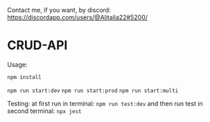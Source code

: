 Contact me, if you want, by discord: https://discordapp.com/users/@Alitalia22#5200/

# CRUD-API

Usage:

`npm install`

`npm run start:dev`
`npm run start:prod`
`npm run start:multi`

Testing:
at first run in terminal:
`npm run test:dev`
and then run test in second terminal:
`npx jest`
